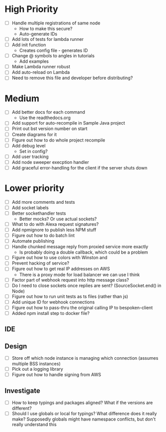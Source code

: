 # High Priority
- [ ] Handle multiple registrations of same node
    - How to make this secure?
    - Auto-generate IDs
- [ ] Add lots of tests for lambda runner
- [ ] Add init function
    - Creates config file - generates ID
- [ ] Change @ symbols to angles in tutorials
    - Add examples
- [ ] Make Lambda runner robust
- [ ] Add auto-reload on Lambda
- [ ] Need to remove this file and developer before distributing?

# Medium
- [ ] Add better docs for each command
    - Use the readthedocs.org
- [ ] Add support for auto-recompile in Sample Java project
- [ ] Print out bst version number on start
- [ ] Create diagrams for it
- [ ] Figure out how to do whole project recompile
- [ ] Add debug level
    - Set in config?
- [ ] Add user tracking
- [ ] Add node sweeper execption handler
- [ ] Add graceful error-handling for the client if the server shuts down
    
# Lower priority
- [ ] Add more comments and tests
- [ ] Add socket labels
- [ ] Better sockethandler tests
    - Better mocks? Or use actual sockets?
- [ ] What to do with Alexa request signatures?
- [ ] Add npmignore to publish less NPM stuff
- [ ] Figure out how to do batch lint
- [ ] Automate publishing
- [ ] Handle chunked message reply from proxied service more exactly
    - Is probably doing a double callback, which could be a problem
- [ ] Figure out how to use colors with Winston and
- [ ] Prevent hacking of service?
- [ ] Figure out how to get real IP addresses on AWS
    - There is a proxy mode for load balancer we can use I think
- [ ] Factor part of webhook request into http message class?
- [ ] Do I need to close sockets once replies are sent? (SourceSocket.end() in Node)
- [ ] Figure out how to run unit tests as ts files (rather than js)
- [ ] Add unique ID for webhook connections
- [ ] Figure out how to pass-thru the original calling IP to bespoken-client
- [ ] Added npm install step to docker file?
 
## IDE

## Design
- [ ] Store off which node instance is managing which connection (assumes multiple BSS instances)
- [ ] Pick out a logging library
- [ ] Figure out how to handle signing from AWS

## Investigate
- [ ] How to keep typings and packages aligned? What if the versions are different?
- [ ] Should I use globals or local for typings? What difference does it really make?
    Supposedly globals might have namespace conflicts, but don't really understand this